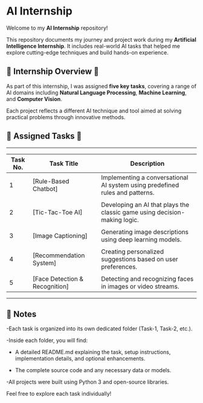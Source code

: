 # AI Internship #

Welcome to my **AI Internship** repository!

This repository documents my journey and project work during my **Artificial Intelligence Internship**. It includes real-world AI tasks that helped me explore cutting-edge techniques and build hands-on experience.

## 🔧 Internship Overview 🔧 ##

As part of this internship, I was assigned **five key tasks**, covering a range of AI domains including **Natural Language Processing**, **Machine Learning**, and **Computer Vision**.

Each project reflects a different AI technique and tool aimed at solving practical problems through innovative methods.


## 📁 Assigned Tasks 📁 ##
 ---------------------------------------------------------------------------------------------------------------------------------
| Task No. | Task Title                            | Description                                                                  |
|----------|---------------------------------------|------------------------------------------------------------------------------|
| 1        | [Rule-Based Chatbot]                  | Implementing a conversational AI system using predefined rules and patterns. |
|          |                                       |                                                                              |
| 2        | [Tic-Tac-Toe AI]                      | Developing an AI that plays the classic game using decision-making logic.    |
|          |                                       |                                                                              |
| 3        | [Image Captioning]                    | Generating image descriptions using deep learning models.                    |
|          |                                       |                                                                              |
| 4        | [Recommendation System]               | Creating personalized suggestions based on user preferences.                 |
|          |                                       |                                                                              |
| 5        | [Face Detection & Recognition]        | Detecting and recognizing faces in images or video streams.                  |
 ---------------------------------------------------------------------------------------------------------------------------------


## 📌 Notes

-Each task is organized into its own dedicated folder (Task-1, Task-2, etc.).

-Inside each folder, you will find:

* A detailed README.md explaining the task, setup instructions, implementation details, and optional enhancements.

* The complete source code and any necessary data or models.

-All projects were built using Python 3 and open-source libraries.

Feel free to explore each task individually!
